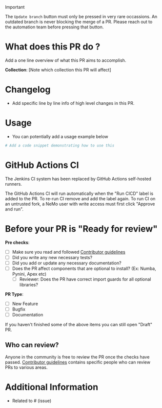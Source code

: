 > [!IMPORTANT]  
> The `Update branch` button must only be pressed in very rare occassions.
> An outdated branch is never blocking the merge of a PR.
> Please reach out to the automation team before pressing that button.

# What does this PR do ?

Add a one line overview of what this PR aims to accomplish.

**Collection**: [Note which collection this PR will affect]

# Changelog

- Add specific line by line info of high level changes in this PR.

# Usage

- You can potentially add a usage example below

```python
# Add a code snippet demonstrating how to use this 
```

# GitHub Actions CI

The Jenkins CI system has been replaced by GitHub Actions self-hosted runners.

The GitHub Actions CI will run automatically when the "Run CICD" label is added to the PR.
To re-run CI remove and add the label again.
To run CI on an untrusted fork, a NeMo user with write access must first click "Approve and run".

# Before your PR is "Ready for review"

**Pre checks**:

- [ ] Make sure you read and followed [Contributor guidelines](https://github.com/NVIDIA/NeMo/blob/main/CONTRIBUTING.md)
- [ ] Did you write any new necessary tests?
- [ ] Did you add or update any necessary documentation?
- [ ] Does the PR affect components that are optional to install? (Ex: Numba, Pynini, Apex etc)
  - [ ] Reviewer: Does the PR have correct import guards for all optional libraries?
  
**PR Type**:

- [ ] New Feature
- [ ] Bugfix
- [ ] Documentation

If you haven't finished some of the above items you can still open "Draft" PR.

## Who can review?

Anyone in the community is free to review the PR once the checks have passed.
[Contributor guidelines](https://github.com/NVIDIA/NeMo/blob/main/CONTRIBUTING.md) contains specific people who can review PRs to various areas.

# Additional Information

- Related to # (issue)
